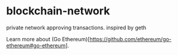 # blockchain-network

private network approving transactions. inspired by geth

Learn more about (Go Ethereum)[https://github.com/ethereum/go-ethereum#go-ethereum].
